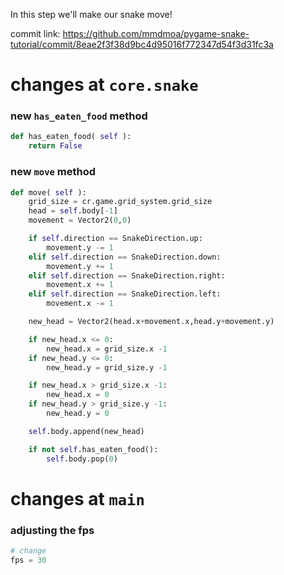 In this step we'll make our snake move!

commit link: https://github.com/mmdmoa/pygame-snake-tutorial/commit/8eae2f3f38d9bc4d95016f772347d54f3d31fc3a


# changes at `core.snake`
### new `has_eaten_food` method
```python
def has_eaten_food( self ):
    return False
```

### new `move` method
```python
def move( self ):
    grid_size = cr.game.grid_system.grid_size
    head = self.body[-1]
    movement = Vector2(0,0)

    if self.direction == SnakeDirection.up:
        movement.y -= 1
    elif self.direction == SnakeDirection.down:
        movement.y += 1
    elif self.direction == SnakeDirection.right:
        movement.x += 1
    elif self.direction == SnakeDirection.left:
        movement.x -= 1

    new_head = Vector2(head.x+movement.x,head.y+movement.y)

    if new_head.x <= 0:
        new_head.x = grid_size.x -1
    if new_head.y <= 0:
        new_head.y = grid_size.y -1

    if new_head.x > grid_size.x -1:
        new_head.x = 0
    if new_head.y > grid_size.y -1:
        new_head.y = 0

    self.body.append(new_head)

    if not self.has_eaten_food():
        self.body.pop(0)
```
# changes at `main`
### adjusting the fps
```python
# change
fps = 30
```